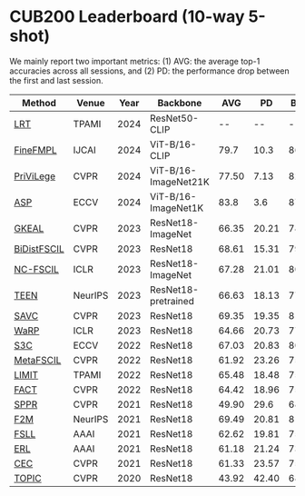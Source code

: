 # CUB200 Leaderboard (10-way 5-shot)

We mainly report two important metrics: (1) AVG: the average top-1 accuracies across all sessions, and (2) PD: the performance drop between the first and last session. 

|Method|Venue|Year|Backbone|AVG|PD|Base|Last|Code|
|------|------|------|------|------|------|------|------|------|
[LRT](https://arxiv.org/pdf/2501.05862)|TPAMI|2024|ResNet50-CLIP|--|--|--|--|[Pytorch](https://github.com/iCVTEAM/LRT)
[FineFMPL](https://www.ijcai.org/proceedings/2024/0144.pdf)|IJCAI|2024|ViT-B/16-CLIP|79.7|10.3|86.7|76.4|[Pytorch](https://github.com/PKU-ICST-MIPL/FineFMPL_IJCAI2024)
[PriViLege](https://openaccess.thecvf.com/content/CVPR2024/papers/Park_Pre-trained_Vision_and_Language_Transformers_Are_Few-Shot_Incremental_Learners_CVPR_2024_paper.pdf)|CVPR|2024|ViT-B/16-ImageNet21K|77.50|7.13|82.21|75.08|[Pytorch](https://github.com/KU-VGI/PriViLege)
[ASP](https://arxiv.org/pdf/2403.09857)|ECCV|2024|ViT-B/16-ImageNet1K|83.8|3.6|87.1|83.5|[Pytorch](https://github.com/DawnLIU35/FSCIL-ASP)
[GKEAL](https://openaccess.thecvf.com/content/CVPR2023/papers/Zhuang_GKEAL_Gaussian_Kernel_Embedded_Analytic_Learning_for_Few-Shot_Class_Incremental_CVPR_2023_paper.pdf)|CVPR|2023|ResNet18-ImageNet|66.35|20.21|78.88|58.67|[Pytorch](https://github.com/ZHUANGHP/Analytic-continual-learning)
[BiDistFSCIL](https://openaccess.thecvf.com/content/CVPR2023/papers/Zhao_Few-Shot_Class-Incremental_Learning_via_Class-Aware_Bilateral_Distillation_CVPR_2023_paper.pdf)|CVPR|2023|ResNet18|68.61|15.31|79.12|63.81|[Pytorch](https://github.com/LinglanZhao/BiDistFSCIL)
[NC-FSCIL](https://arxiv.org/pdf/2302.03004)|ICLR|2023|ResNet18-ImageNet|67.28|21.01|80.45|59.44|[Pytorch](https://github.com/NeuralCollapseApplications/FSCIL)
[TEEN](https://openreview.net/pdf?id=8NAxGDdf7H)|NeurIPS|2023|ResNet18-pretrained|66.63|18.13|77.26|59.31|[Pytorch](https://github.com/wangkiw/TEEN)
[SAVC](https://openaccess.thecvf.com/content/CVPR2023/papers/Song_Learning_With_Fantasy_Semantic-Aware_Virtual_Contrastive_Constraint_for_Few-Shot_Class-Incremental_CVPR_2023_paper.pdf)|CVPR|2023|ResNet18|69.35|19.35|81.85|62.50|[Pytorch](https://github.com/zysong0113/SAVC)
[WaRP](https://openreview.net/pdf?id=kPLzOfPfA2l)|ICLR|2023|ResNet18|64.66|20.73|77.74|57.01|[Pytorch](https://github.com/EdwinKim3069/WaRP-CIFSL)
[S3C](https://www.ecva.net/papers/eccv_2022/papers_ECCV/papers/136850427.pdf)|ECCV|2022|ResNet18|67.03|20.83|80.62|58.95|[Pytorch](https://github.com/JAYATEJAK/S3C)
[MetaFSCIL](https://openaccess.thecvf.com/content/CVPR2022/papers/Chi_MetaFSCIL_A_Meta-Learning_Approach_for_Few-Shot_Class_Incremental_Learning_CVPR_2022_paper.pdf)|CVPR|2022|ResNet18|61.92|23.26|75.90|52.64|Pytorch
[LIMIT](https://arxiv.org/pdf/2203.17030)|TPAMI|2022|ResNet18|65.48|18.48|75.89|57.41|[Pytorch](https://github.com/LAMDA-CL/TPAMI-Limit)
[FACT](https://openaccess.thecvf.com/content/CVPR2022/papers/Zhou_Forward_Compatible_Few-Shot_Class-Incremental_Learning_CVPR_2022_paper.pdf)|CVPR|2022|ResNet18|64.42|18.96|75.90|56.94|[Pytorch](https://github.com/LAMDA-CL/CVPR22-Fact)
[SPPR](https://openaccess.thecvf.com/content/CVPR2021/papers/Zhu_Self-Promoted_Prototype_Refinement_for_Few-Shot_Class-Incremental_Learning_CVPR_2021_paper.pdf)|CVPR|2021|ResNet18|49.90|29.6|68.05|38.45|[Pytorch](https://github.com/zhukaii/SPPR)
[F2M](https://openreview.net/pdf?id=ALvt7nXa2q)|NeurIPS|2021|ResNet18|69.49|20.81|81.07|60.26|[Pytorch](https://github.com/moukamisama/F2M)
[FSLL](https://arxiv.org/pdf/2103.00991)|AAAI|2021|ResNet18|62.62|19.81|75.63|55.82|Pytorch
[ERL](https://ojs.aaai.org/index.php/AAAI/article/view/16213)|AAAI|2021|ResNet18|61.18|21.24|73.52|52.28|Pytorch
[CEC](https://openaccess.thecvf.com/content/CVPR2021/papers/Zhang_Few-Shot_Incremental_Learning_With_Continually_Evolved_Classifiers_CVPR_2021_paper.pdf)|CVPR|2021|ResNet18|61.33|23.57|75.85|52.28|[Pytorch](https://github.com/icoz69/CEC-CVPR2021)|
|[TOPIC](https://openaccess.thecvf.com/content_CVPR_2020/papers/Tao_Few-Shot_Class-Incremental_Learning_CVPR_2020_paper.pdf)|CVPR|2020|ResNet18|43.92|42.40|68.68|26.28|[Pytorch](https://github.com/xyutao/fscil)|

